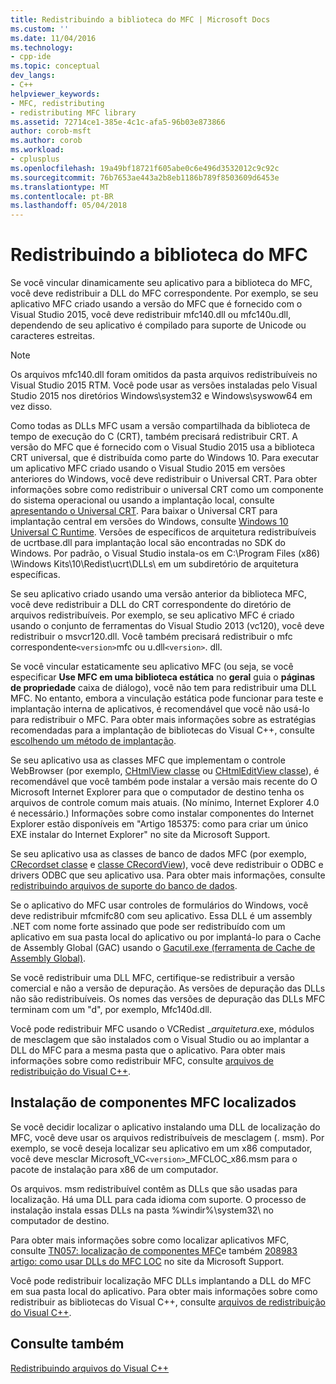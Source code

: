 ```yaml
---
title: Redistribuindo a biblioteca do MFC | Microsoft Docs
ms.custom: ''
ms.date: 11/04/2016
ms.technology:
- cpp-ide
ms.topic: conceptual
dev_langs:
- C++
helpviewer_keywords:
- MFC, redistributing
- redistributing MFC library
ms.assetid: 72714ce1-385e-4c1c-afa5-96b03e873866
author: corob-msft
ms.author: corob
ms.workload:
- cplusplus
ms.openlocfilehash: 19a49bf18721f605abe0c6e496d3532012c9c92c
ms.sourcegitcommit: 76b7653ae443a2b8eb1186b789f8503609d6453e
ms.translationtype: MT
ms.contentlocale: pt-BR
ms.lasthandoff: 05/04/2018
---
```

# <a name="redistributing-the-mfc-library"></a>Redistribuindo a biblioteca do MFC
Se você vincular dinamicamente seu aplicativo para a biblioteca do MFC, você deve redistribuir a DLL do MFC correspondente. Por exemplo, se seu aplicativo MFC criado usando a versão do MFC que é fornecido com o Visual Studio 2015, você deve redistribuir mfc140.dll ou mfc140u.dll, dependendo de seu aplicativo é compilado para suporte de Unicode ou caracteres estreitas.  
  
> [!NOTE]
>  Os arquivos mfc140.dll foram omitidos da pasta arquivos redistribuíveis no Visual Studio 2015 RTM. Você pode usar as versões instaladas pelo Visual Studio 2015 nos diretórios Windows\system32 e Windows\syswow64 em vez disso.  
  
 Como todas as DLLs MFC usam a versão compartilhada da biblioteca de tempo de execução do C (CRT), também precisará redistribuir CRT. A versão do MFC que é fornecido com o Visual Studio 2015 usa a biblioteca CRT universal, que é distribuída como parte do Windows 10. Para executar um aplicativo MFC criado usando o Visual Studio 2015 em versões anteriores do Windows, você deve redistribuir o Universal CRT. Para obter informações sobre como redistribuir o universal CRT como um componente do sistema operacional ou usando a implantação local, consulte [apresentando o Universal CRT](http://go.microsoft.com/fwlink/p/?linkid=617977). Para baixar o Universal CRT para implantação central em versões do Windows, consulte [Windows 10 Universal C Runtime](http://go.microsoft.com/fwlink/p/?LinkId=619489). Versões de específicos de arquitetura redistribuíveis de ucrtbase.dll para implantação local são encontradas no SDK do Windows. Por padrão, o Visual Studio instala-os em C:\Program Files (x86) \Windows Kits\10\Redist\ucrt\DLLs\ em um subdiretório de arquitetura específicas.  
  
 Se seu aplicativo criado usando uma versão anterior da biblioteca MFC, você deve redistribuir a DLL do CRT correspondente do diretório de arquivos redistribuíveis. Por exemplo, se seu aplicativo MFC é criado usando o conjunto de ferramentas do Visual Studio 2013 (vc120), você deve redistribuir o msvcr120.dll. Você também precisará redistribuir o mfc correspondente`<version>`mfc ou u.dll`<version>`. dll.  
  
 Se você vincular estaticamente seu aplicativo MFC (ou seja, se você especificar **Use MFC em uma biblioteca estática** no **geral** guia o **páginas de propriedade** caixa de diálogo), você não tem para redistribuir uma DLL MFC. No entanto, embora a vinculação estática pode funcionar para teste e implantação interna de aplicativos, é recomendável que você não usá-lo para redistribuir o MFC. Para obter mais informações sobre as estratégias recomendadas para a implantação de bibliotecas do Visual C++, consulte [escolhendo um método de implantação](../ide/choosing-a-deployment-method.md).  
  
 Se seu aplicativo usa as classes MFC que implementam o controle WebBrowser (por exemplo, [CHtmlView classe](../mfc/reference/chtmlview-class.md) ou [CHtmlEditView classe](../mfc/reference/chtmleditview-class.md)), é recomendável que você também pode instalar a versão mais recente do O Microsoft Internet Explorer para que o computador de destino tenha os arquivos de controle comum mais atuais. (No mínimo, Internet Explorer 4.0 é necessário.) Informações sobre como instalar componentes do Internet Explorer estão disponíveis em "Artigo 185375: como para criar um único EXE instalar do Internet Explorer" no site da Microsoft Support.  
  
 Se seu aplicativo usa as classes de banco de dados MFC (por exemplo, [CRecordset classe](../mfc/reference/crecordset-class.md) e [classe CRecordView](../mfc/reference/crecordview-class.md)), você deve redistribuir o ODBC e drivers ODBC que seu aplicativo usa. Para obter mais informações, consulte [redistribuindo arquivos de suporte do banco de dados](../ide/redistributing-database-support-files.md).  
  
 Se o aplicativo do MFC usar controles de formulários do Windows, você deve redistribuir mfcmifc80 com seu aplicativo. Essa DLL é um assembly .NET com nome forte assinado que pode ser redistribuído com um aplicativo em sua pasta local do aplicativo ou por implantá-lo para o Cache de Assembly Global (GAC) usando o [Gacutil.exe (ferramenta de Cache de Assembly Global)](/dotnet/framework/tools/gacutil-exe-gac-tool).  
  
 Se você redistribuir uma DLL MFC, certifique-se redistribuir a versão comercial e não a versão de depuração. As versões de depuração das DLLs não são redistribuíveis. Os nomes das versões de depuração das DLLs MFC terminam com um "d", por exemplo, Mfc140d.dll.  
  
 Você pode redistribuir MFC usando o VCRedist _*arquitetura*.exe, módulos de mesclagem que são instalados com o Visual Studio ou ao implantar a DLL do MFC para a mesma pasta que o aplicativo. Para obter mais informações sobre como redistribuir MFC, consulte [arquivos de redistribuição do Visual C++](../ide/redistributing-visual-cpp-files.md).  
  
## <a name="installation-of-localized-mfc-components"></a>Instalação de componentes MFC localizados  
 Se você decidir localizar o aplicativo instalando uma DLL de localização do MFC, você deve usar os arquivos redistribuíveis de mesclagem (. msm). Por exemplo, se você deseja localizar seu aplicativo em um x86 computador, você deve mesclar Microsoft_VC`<version>`_MFCLOC_x86.msm para o pacote de instalação para x86 de um computador.  
  
 Os arquivos. msm redistribuível contêm as DLLs que são usadas para localização. Há uma DLL para cada idioma com suporte. O processo de instalação instala essas DLLs na pasta %windir%\system32\ no computador de destino.  
  
 Para obter mais informações sobre como localizar aplicativos MFC, consulte [TN057: localização de componentes MFC](../mfc/tn057-localization-of-mfc-components.md)e também [208983 artigo: como usar DLLs do MFC LOC](http://go.microsoft.com/fwlink/p/?linkid=198025) no site da Microsoft Support.  
  
 Você pode redistribuir localização MFC DLLs implantando a DLL do MFC em sua pasta local do aplicativo. Para obter mais informações sobre como redistribuir as bibliotecas do Visual C++, consulte [arquivos de redistribuição do Visual C++](../ide/redistributing-visual-cpp-files.md).  
  
## <a name="see-also"></a>Consulte também  
 [Redistribuindo arquivos do Visual C++](../ide/redistributing-visual-cpp-files.md)